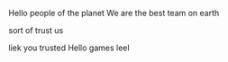 Hello people of the planet
We are the best team on earth

sort of
trust us

liek you trusted Hello games
leel
